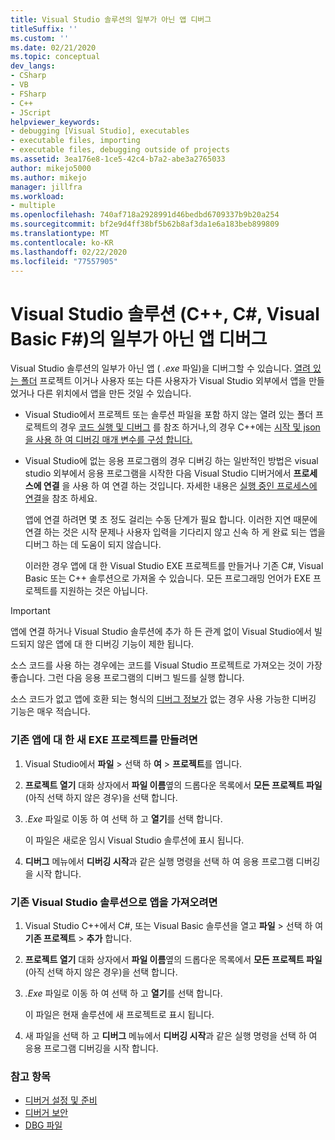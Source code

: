 ```yaml
---
title: Visual Studio 솔루션의 일부가 아닌 앱 디버그
titleSuffix: ''
ms.custom: ''
ms.date: 02/21/2020
ms.topic: conceptual
dev_langs:
- CSharp
- VB
- FSharp
- C++
- JScript
helpviewer_keywords:
- debugging [Visual Studio], executables
- executable files, importing
- executable files, debugging outside of projects
ms.assetid: 3ea176e8-1ce5-42c4-b7a2-abe3a2765033
author: mikejo5000
ms.author: mikejo
manager: jillfra
ms.workload:
- multiple
ms.openlocfilehash: 740af718a2928991d46bedbd6709337b9b20a254
ms.sourcegitcommit: bf2e9d4ff38bf5b62b8af3da1e6a183beb899809
ms.translationtype: MT
ms.contentlocale: ko-KR
ms.lasthandoff: 02/22/2020
ms.locfileid: "77557905"
---
```

# <a name="debug-an-app-that-isnt-part-of-a-visual-studio-solution-c-c-visual-basic-f"></a>Visual Studio 솔루션 (C++, C#, Visual Basic F#)의 일부가 아닌 앱 디버그

Visual Studio 솔루션의 일부가 아닌 앱 ( *.exe* 파일)을 디버그할 수 있습니다. [열려 있는 폴더](../ide/develop-code-in-visual-studio-without-projects-or-solutions.md) 프로젝트 이거나 사용자 또는 다른 사용자가 Visual Studio 외부에서 앱을 만들었거나 다른 위치에서 앱을 만든 것일 수 있습니다.

- Visual Studio에서 프로젝트 또는 솔루션 파일을 포함 하지 않는 열려 있는 폴더 프로젝트의 경우 [코드 실행 및 디버그](../ide/develop-code-in-visual-studio-without-projects-or-solutions.md#run-and-debug-your-code) 를 참조 하거나,의 경우 C++에는 [시작 및 json을 사용 하 여 디버깅 매개 변수를 구성 합니다.](/cpp/build/open-folder-projects-cpp#configure-debugging-parameters-with-launchvsjson)

- Visual Studio에 없는 응용 프로그램의 경우 디버깅 하는 일반적인 방법은 visual studio 외부에서 응용 프로그램을 시작한 다음 Visual Studio 디버거에서 **프로세스에 연결** 을 사용 하 여 연결 하는 것입니다. 자세한 내용은 [실행 중인 프로세스에 연결](../debugger/attach-to-running-processes-with-the-visual-studio-debugger.md)을 참조 하세요.

   앱에 연결 하려면 몇 초 정도 걸리는 수동 단계가 필요 합니다. 이러한 지연 때문에 연결 하는 것은 시작 문제나 사용자 입력을 기다리지 않고 신속 하 게 완료 되는 앱을 디버그 하는 데 도움이 되지 않습니다.

   이러한 경우 앱에 대 한 Visual Studio EXE 프로젝트를 만들거나 기존 C#, Visual Basic 또는 C++ 솔루션으로 가져올 수 있습니다. 모든 프로그래밍 언어가 EXE 프로젝트를 지원하는 것은 아닙니다.

>[!IMPORTANT]
>앱에 연결 하거나 Visual Studio 솔루션에 추가 하 든 관계 없이 Visual Studio에서 빌드되지 않은 앱에 대 한 디버깅 기능이 제한 됩니다.
>
>소스 코드를 사용 하는 경우에는 코드를 Visual Studio 프로젝트로 가져오는 것이 가장 좋습니다. 그런 다음 응용 프로그램의 디버그 빌드를 실행 합니다.
>
>소스 코드가 없고 앱에 호환 되는 형식의 [디버그 정보가](../debugger/how-to-set-debug-and-release-configurations.md) 없는 경우 사용 가능한 디버깅 기능은 매우 적습니다.

### <a name="to-create-a-new-exe-project-for-an-existing-app"></a>기존 앱에 대 한 새 EXE 프로젝트를 만들려면

1. Visual Studio에서 **파일** > 선택 하 **여** > **프로젝트**를 엽니다.

1. **프로젝트 열기** 대화 상자에서 **파일 이름**옆의 드롭다운 목록에서 **모든 프로젝트 파일**(아직 선택 하지 않은 경우)을 선택 합니다.

1. *.Exe* 파일로 이동 하 여 선택 하 고 **열기**를 선택 합니다.

   이 파일은 새로운 임시 Visual Studio 솔루션에 표시 됩니다.

1. **디버그** 메뉴에서 **디버깅 시작**과 같은 실행 명령을 선택 하 여 응용 프로그램 디버깅을 시작 합니다.

### <a name="to-import-an-app-into-an-existing-visual-studio-solution"></a>기존 Visual Studio 솔루션으로 앱을 가져오려면

1. Visual Studio C++에서 C#, 또는 Visual Basic 솔루션을 열고 **파일** > 선택 하 여 **기존 프로젝트** > **추가** 합니다.

1. **프로젝트 열기** 대화 상자에서 **파일 이름**옆의 드롭다운 목록에서 **모든 프로젝트 파일**(아직 선택 하지 않은 경우)을 선택 합니다.

1. *.Exe* 파일로 이동 하 여 선택 하 고 **열기**를 선택 합니다.

   이 파일은 현재 솔루션에 새 프로젝트로 표시 됩니다.

1. 새 파일을 선택 하 고 **디버그** 메뉴에서 **디버깅 시작**과 같은 실행 명령을 선택 하 여 응용 프로그램 디버깅을 시작 합니다.

### <a name="see-also"></a>참고 항목
- [디버거 설정 및 준비](../debugger/debugger-settings-and-preparation.md)
- [디버거 보안](../debugger/debugger-security.md)
- [DBG 파일](/previous-versions/visualstudio/visual-studio-2010/da528y14(v=vs.100))